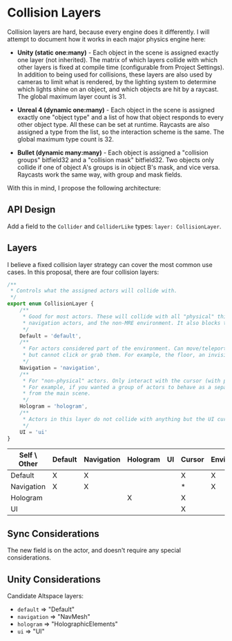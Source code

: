 Collision Layers
=================

Collision layers are hard, because every engine does it differently. I will attempt to document how it works in each major physics engine here:

* **Unity (static one:many)** - Each object in the scene is assigned exactly one layer (not inherited). The matrix of which layers collide with which other layers is fixed at compile time (configurable from Project Settings). In addition to being used for collisions, these layers are also used by cameras to limit what is rendered, by the lighting system to determine which lights shine on an object, and which objects are hit by a raycast. The global maximum layer count is 31.

* **Unreal 4 (dynamic one:many)** - Each object in the scene is assigned exactly one "object type" and a list of how that object responds to every other object type. All these can be set at runtime. Raycasts are also assigned a type from the list, so the interaction scheme is the same. The global maximum type count is 32.

* **Bullet (dynamic many:many)** - Each object is assigned a "collision groups" bitfield32 and a "collision mask" bitfield32. Two objects only collide if one of object A's groups is in object B's mask, and vice versa. Raycasts work the same way, with group and mask fields.

With this in mind, I propose the following architecture:

API Design
-----------

Add a field to the `Collider` and `ColliderLike` types: `layer: CollisionLayer`.

Layers
-------

I believe a fixed collision layer strategy can cover the most common use cases. In this proposal, there are four collision layers:

```ts
/**
 * Controls what the assigned actors will collide with.
 */
export enum CollisionLayer {
	/**
	 * Good for most actors. These will collide with all "physical" things: other default actors,
	 * navigation actors, and the non-MRE environment. It also blocks the UI cursor and receives press/grab events.
	 */
	Default = 'default',
	/**
	 * For actors considered part of the environment. Can move/teleport onto these colliders,
	 * but cannot click or grab them. For example, the floor, an invisible wall, or an elevator platform.
	 */
	Navigation = 'navigation',
	/**
	 * For "non-physical" actors. Only interact with the cursor (with press/grab events) and other holograms.
	 * For example, if you wanted a group of actors to behave as a separate physics simulation
	 * from the main scene.
	 */
	Hologram = 'hologram',
	/**
	 * Actors in this layer do not collide with anything but the UI cursor.
	 */
	UI = 'ui'
}
```

| Self \ Other  | Default | Navigation | Hologram | UI | Cursor | Environment | Player |
|---------------|---------|------------|----------|----|--------|-------------|--------|
| Default       | X       | X          |          |    | X      | X           |        |
| Navigation    | X       | X          |          |    | *      | X           | X      |
| Hologram      |         |            | X        |    | X      |             |        |
| UI            |         |            |          |    | X      |             |        |


Sync Considerations
---------------------

The new field is on the actor, and doesn't require any special considerations.

Unity Considerations
---------------------

Candidate Altspace layers:

* `default` => "Default"
* `navigation` => "NavMesh"
* `hologram` => "HolographicElements"
* `ui` => "UI"
